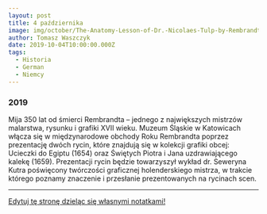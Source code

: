 ```yaml
---
layout: post
title: 4 października
image: img/october/The-Anatomy-Lesson-of-Dr.-Nicolaes-Tulp-by-Rembrandt.jpg
author: Tomasz Waszczyk
date: 2019-10-04T10:00:00.000Z
tags:
  - Historia
  - German
  - Niemcy
---
```


### 2019

Mija 350 lat od śmierci Rembrandta – jednego z największych mistrzów malarstwa, rysunku i grafiki XVII wieku. Muzeum Śląskie w Katowicach włącza się w międzynarodowe obchody Roku Rembrandta poprzez prezentację dwóch rycin, które znajdują się w kolekcji grafiki obcej: Ucieczki do Egiptu (1654) oraz Świętych Piotra i Jana uzdrawiającego kalekę (1659). Prezentacji rycin będzie towarzyszył wykład dr. Seweryna Kutra poświęcony twórczości graficznej holenderskiego mistrza, w trakcie którego poznamy znaczenie i przesłanie prezentowanych na rycinach scen.

---

<a href="https://github.com/TomaszWaszczyk/historia.waszczyk.com/edit/master/src/content/october-4.md" target="_blank">Edytuj tę stronę dzieląc się własnymi notatkami!</a>
